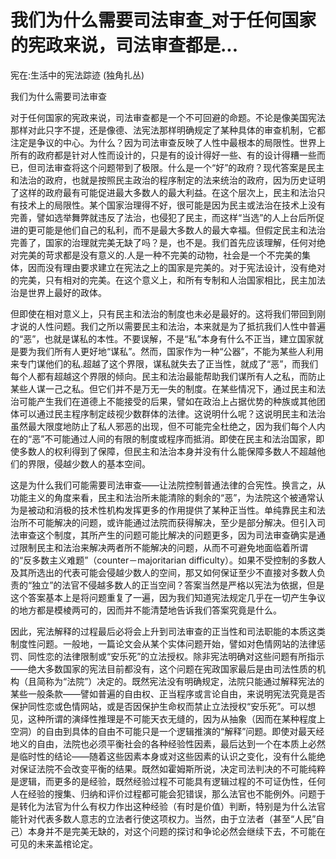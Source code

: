 # 我们为什么需要司法审查_对于任何国家的宪政来说，司法审查都是...

宪在:生活中的宪法踪迹 (独角扎丛)

我们为什么需要司法审查

对于任何国家的宪政来说，司法审查都是一个不可回避的命题。不论是像美国宪法那样对此只字不提，还是像德、法宪法那样明确规定了某种具体的审查机制，它都注定是争议的中心。为什么？因为司法审查反映了人性中最根本的局限性。世界上所有的政府都是针对人性而设计的，只是有的设计得好一些、有的设计得糟一些而已，但司法审查将这个问题带到了极限。什么是一个“好”的政府？现代答案是民主和法治的政府，也就是按照民主政治的程序制定的法来统治的政府，因为历史证明了这样的政府最有可能促进最大多数人的最大利益。在这个层次上，民主和法治只有技术上的局限性。某个国家治理得不好，很可能是因为民主或法治在技术上没有完善，譬如选举舞弊就违反了法治，也侵犯了民主，而这样“当选”的人上台后所促进的更可能是他们自己的私利，而不是最大多数人的最大幸福。但假定民主和法治完善了，国家的治理就完美无缺了吗？是，也不是。我们首先应该理解，任何对绝对完美的苛求都是没有意义的.人是一种不完美的动物，社会是一个不完美的集体，因而没有理由要求建立在宪法之上的国家是完美的。对于宪法设计，没有绝对的完美，只有相对的完美。在这个意义上，和所有专制和人治国家相比，民主加法治是世界上最好的政体。

但即使在相对意义上，只有民主和法治的制度也未必是最好的。这将我们带回到刚才说的人性问题。我们之所以需要民主和法治，本来就是为了抵抗我们人性中普遍的“恶”，也就是谋私的本性。不要误解，不是“私”本身有什么不正当，建立国家就是要为我们所有人更好地“谋私”。然而，国家作为一种“公器”，不能为某些人利用来专门谋他们的私.超越了这个界限，谋私就失去了正当性，就成了“恶”，而我们每个人都有超越这个界限的倾向。民主和法治最能帮助我们谋所有人之私，而防止某些人谋一己之私。但它们并不是万无一失的制度。在某些情况下，通过民主和法治可能产生我们在道德上不能接受的后果，譬如在政治上占据优势的种族或其他团体可以通过民主程序制定歧视少数群体的法律。这说明什么呢？这说明民主和法治虽然最大限度地防止了私人邪恶的出现，但不可能完全杜绝之，因为我们每个人内在的“恶”不可能通过人间的有限的制度或程序而抵消。即使在民主和法治国家，即使多数人的权利得到了保障，但民主和法治本身并没有什么能保障多数人不超越他们的界限，侵越少数人的基本空间。

这是为什么我们可能需要司法审查——让法院控制普通法律的合宪性。换言之，从功能主义的角度来看，民主和法治所未能清除的剩余的“恶”，为法院这个被通常认为是被动和消极的技术性机构发挥更多的作用提供了某种正当性。单纯靠民主和法治所不可能解决的问题，或许能通过法院而获得解决，至少是部分解决。但引入司法审查这个制度，其所产生的问题可能比解决的问题更多，因为司法审查确实是通过限制民主和法治来解决两者所不能解决的问题，从而不可避免地面临着所谓的“反多数主义难题”（counter－majoritarian difficulty）。如果不受控制的多数人及其所选出的代表可能会侵越少数人的空间，那又如何保证至少不直接对多数人负责的“独立”的法官不侵越多数人的正当空间？答案当然是严格以宪法为依据，但是这个答案基本上是将问题重复了一遍，因为我们知道宪法规定几乎在一切产生争议的地方都是模棱两可的，因而并不能清楚地告诉我们答案究竟是什么。

因此，宪法解释的过程最后必将会上升到司法审查的正当性和司法职能的本质这类制度性问题。一般地，一篇论文会从某个实体问题开始，譬如对色情网站的法律惩罚、同性恋的法律限制或“安乐死”的立法授权。除非宪法明确对这些问题有所指示——绝大多数国家的宪法目前都没有，这个问题在宪政国家最后是由司法性质的机构（且简称为“法院”）决定的。既然宪法没有明确规定，法院只能通过解释宪法的某些一般条款——譬如普遍的自由权、正当程序或言论自由，来说明宪法究竟是否保护同性恋或色情网站，或是否因保护生命权而禁止立法授权“安乐死”。可以想见，这种所谓的演绎性推理是不可能天衣无缝的，因为从抽象（因而在某种程度上空洞）的自由到具体的自由不可能只是一个逻辑推演的“解释”问题。即使对最天经地义的自由，法院也必须平衡社会的各种经验性因素，最后达到一个在本质上必然是临时性的结论——随着这些因素本身或对这些因素的认识之变化，没有什么能绝对保证法院不会改变平衡的结果。既然如霍姆斯所说，决定司法判决的不可能纯粹是逻辑，而更多的是经验，既然经验过程不可能具有逻辑过程的不可证伪性，任何人在经验的搜集、归纳和评价过程都可能会犯错误，那么法官也不能例外。问题于是转化为法官为什么有权力作出这种经验（有时是价值）判断，特别是为什么法官能针对代表多数人意志的立法者行使这项权力。当然，由于立法者（甚至“人民”自己）本身并不是完美无缺的，对这个问题的探讨和争论必然会继续下去，不可能在可见的未来盖棺论定。